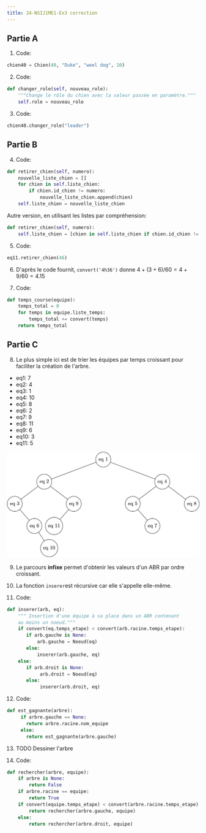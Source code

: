 ```yaml
---
title: 24-NSIJ1ME1-Ex3 correction
---
```


## Partie A

1. Code:

```python
chien40 = Chien(40, "Duke", "weel dog", 10)
```

2. Code:

```python
def changer_role(self, nouveau_role):
    """Change le rôle du chien avec la valeur passée en paramètre."""
    self.role = nouveau_role
```

3. Code:

```python
chien40.changer_role("leader")
```

## Partie B

4. Code:

```python
def retirer_chien(self, numero):
    nouvelle_liste_chien = []
    for chien in self.liste_chien:
        if chien.id_chien != numero:
            nouvelle_liste_chien.append(chien)
    self.liste_chien = nouvelle_liste_chien
```

Autre version, en utilisant les listes par compréhension:

```python
def retirer_chien(self, numero):
    self.liste_chien = [chien in self.liste_chien if chien.id_chien != numero]
```

5. Code:

```python
eq11.retirer_chien(46)
```

6. D'après le code fournit, `convert('4h36')` donne $4 + (3 + 6)/60= 4 + 9/60 = 4.15$

7. Code:

```python
def temps_course(equipe):
    temps_total = 0
    for temps in equipe.liste_temps:
        temps_total += convert(temps)
    return temps_total
```

## Partie C

8. Le plus simple ici est de trier les équipes par temps croissant pour faciliter la création de l'arbre.

- eq1: 7
- eq2: 4
- eq3: 1
- eq4: 10
- eq5: 8
- eq6: 2
- eq7: 9
- eq8: 11
- eq9: 6
- eq10: 3
- eq11: 5

![](24-NSIJ1ME1-Ex3-cor-01.jpg)

9. Le parcours **infixe** permet d'obtenir les valeurs d'un ABR par ordre croissant.

10. La fonction `inserer`est récursive car elle s'appelle elle-même.

11. Code:

```python
def inserer(arb, eq):
    """ Insertion d'une équipe à sa place dans un ABR contenant
    au moins un noeud."""
    if convert(eq.temps_etape) < convert(arb.racine.temps_etape):
       if arb.gauche is None:
           arb.gauche = Noeud(eq)
       else:
           inserer(arb.gauche, eq)
    else:
       if arb.droit is None:
            arb.droit = Noeud(eq)
       else:
            inserer(arb.droit, eq)
```

12. Code:

```python
def est_gagnante(arbre):
     if arbre.gauche == None:
       return arbre.racine.nom_equipe
     else:
       return est_gagnante(arbre.gauche)
```

13. TODO Dessiner l'arbre

14. Code:

```python
def rechercher(arbre, equipe):
    if arbre is None:
        return False
    if arbre.racine == equipe:
        return True
    if convert(equipe.temps_etape) < convert(arbre.racine.temps_etape):
        return rechercher(arbre.gauche, equipe)
    else:
        return rechercher(arbre.droit, equipe)
```
